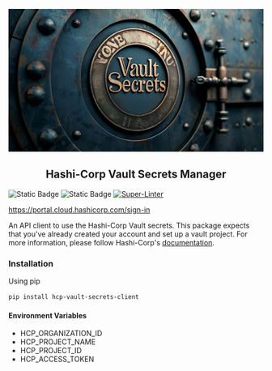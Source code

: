 <p align="center">
<img src="banner.png">
</p>
<h2 align="center">Hashi-Corp Vault Secrets Manager</h2>

![Static Badge](https://img.shields.io/badge/Python-3.10-blue)
![Static Badge](https://img.shields.io/badge/License-MIT-green)
[![Super-Linter](https://github.com/TheSchipper/hcp-vault-secrets-client/actions/workflows/ci_workflow/badge.svg)](https://github.com/marketplace/actions/super-linter)

https://portal.cloud.hashicorp.com/sign-in

An API client to use the Hashi-Corp Vault secrets. This package expects that you've already created your account and set
up a vault project. For more information, please follow Hashi-Corp's [documentation](https://developer.hashicorp.com/vault/tutorials/hcp-vault-secrets-get-started).

### Installation
Using pip
```bash
pip install hcp-vault-secrets-client
```

#### Environment Variables
- HCP_ORGANIZATION_ID
- HCP_PROJECT_NAME
- HCP_PROJECT_ID
- HCP_ACCESS_TOKEN
